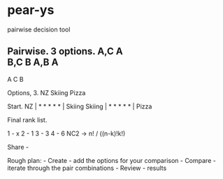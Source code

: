 # pear-ys
pairwise decision tool

Pairwise. 3 options. 
A,C A  
B,C B
A,B A
-----
A
C
B

Options, 3.
NZ
Skiing
Pizza

Start.
NZ     | * * * * * | Skiing
Skiing | * * * * * | Pizza

Final rank list.

1 - x
2 - 1
3 - 3
4 - 6
NC2 -> n! / ((n-k)!k!)

Share - 

Rough plan: 
    - Create - add the options for your comparison
    - Compare - iterate through the pair combinations
    - Review - results